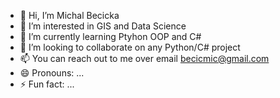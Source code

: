 - 👋 Hi, I’m Michal Becicka
- 👀 I’m interested in GIS and Data Science
- 🌱 I’m currently learning Ptyhon OOP and C#
- 💞️ I’m looking to collaborate on any Python/C# project
- 📫 You can reach out to me over email becicmic@gmail.com
- 😄 Pronouns: ...
- ⚡ Fun fact: ...

<!---
becicmic/becicmic is a ✨ special ✨ repository because its `README.md` (this file) appears on your GitHub profile.
You can click the Preview link to take a look at your changes.
--->
